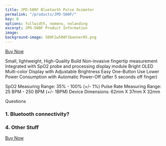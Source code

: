 ```yaml
---
title: JPD-500F Bluetooth Pulse Oximeter
permalink: "/products/JPD-500F/"
key: 0
options: fullwidth, nomenu, nolanding
excerpt: JPD-500F Product Information
image: 
background-image: 500F2w500F1banner05.png
---
```


<a href="{{ '/products/' | prepend: site.baseurl }}" class="button fit special">Buy Now</a>

Small, lightweight, High-Quality Build
Non-invasive fingertip measurement
Integrated with SpO2 probe and processing display module
Bright OLED Multi-color Display with Adjustable Brightness
Easy One-Button Use
Lower Power Consumption with Automatic Power-Off (after 5 seconds off finger)

SpO2 Measuring Range: 35% - 100% (+/- 1%)
Pulse Rate Measuring Range: 25 BPM - 250 BPM (+/- 1BPM)
Device Dimensions: 62mm X 37mm X 32mm

Questions
### 1. Bluetooth connectivity?
### 4. Other Stuff

<a href="{{ '/products/' | prepend: site.baseurl }}" class="button fit special">Buy Now</a>
